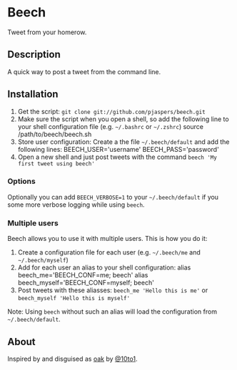 # Beech
Tweet from your homerow.

## Description
A quick way to post a tweet from the command line.

## Installation
1. Get the script: `git clone git://github.com/pjaspers/beech.git`
1. Make sure the script when you open a shell, so add the following line to your shell configuration file (e.g. `~/.bashrc` or `~/.zshrc`)
    source /path/to/beech/beech.sh
1. Store user configuration: Create a the file `~/.beech/default` and add the following lines:
    BEECH_USER='username'
    BEECH_PASS='password'
1. Open a new shell and just post tweets with the command `beech 'My first tweet using beech'`

### Options
Optionally you can add `BEECH_VERBOSE=1` to your `~/.beech/default` if you some more verbose logging while using `beech`.

### Multiple users
Beech allows you to use it with multiple users. This is how you do it:
1. Create a configuration file for each user (e.g. `~/.beech/me` and `~/.beech/myself`)
1. Add for each user an alias to your shell configuration:
    alias beech_me='BEECH_CONF=me; beech'
    alias beech_myself='BEECH_CONF=myself; beech'
1. Post tweets with these aliasses: `beech_me 'Hello this is me'` or `beech_myself 'Hello this is myself'`

Note: Using `beech` without such an alias will load the configuration from `~/.beech/default`.

## About
Inspired by and disguised as [oak](http://oakapp.com/) by [@10to1](http://twitter.com/10to1).
